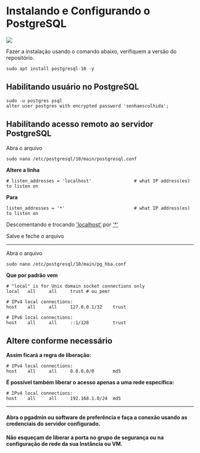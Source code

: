 # Instalando e Configurando o PostgreSQL

<img src="/home/birazn/MEGA/github/IDS2020/img/postgresql.png"  />

Fazer a instalação usando o comando abaixo, verifiquem a versão do repositório.

```shell
sudo apt install postgresql-10 -y
```

## Habilitando usuário no PostgreSQL

```shell
sudo -u postgres psql
alter user postgres with encrypted password 'senhaescolhida';
```

## Habilitando acesso remoto ao servidor PostgreSQL

Abra o arquivo

```shell
sudo nano /etc/postgresql/10/main/postgresql.conf
```
**Altere a linha**

```shell
# listen_addresses = 'localhost' 				# what IP address(es) to listen on
```

**Para**

```shell
listen_addresses = '*'					    	# what IP address(es) to listen on
```

Descomentando e trocando <u>'localhost'</u> por <u>'*'</u>

Salve e feche o arquivo

------

Abra o arquivo

```shell
sudo nano /etc/postgresql/10/main/pg_hba.conf
```

**Que por padrão vem**

```shell
# "local" is for Unix domain socket connections only
local	all		all		trust # ou peer
```

```shell
# IPv4 local connections:
host 	all 	all 	127.0.0.1/32 	trust
```

```shell
# IPv6 local connections:
host 	all 	all 	::1/128 		trust
```

## Altere conforme necessário

**Assim ficará a regra de liberação:**

```shell
# IPv4 local connections:
host 	all 	all 	0.0.0.0/0 		md5
```

**É possível também liberar o acesso apenas a uma rede específica:**

```shell
# IPv4 local connections:
host 	all 	all 	192.168.1.0/24 	md5
```

------

#### Abra o pgadmin ou software de preferência e faça a conexão usando as credenciais do servidor configurado. 

#### Não esqueçam de liberar a porta no grupo de segurança ou na configuração de rede da sua Instância ou VM.